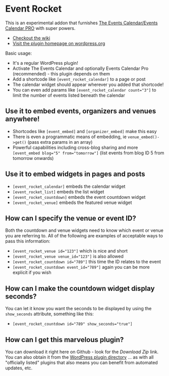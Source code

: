 Event Rocket
============

This is an experimental addon that furnishes
[The Events Calendar/Events Calendar PRO](http://wordpress.org/plugins/the-events-calendar/) with super powers.

* [Checkout the wiki](https://github.com/barryhughes/event-rocket/wiki)
* [Visit the plugin homepage on wordpress.org](http://wordpress.org/plugins/event-rocket/)

Basic usage:

* It's a regular WordPress plugin!
* Activate The Events Calendar and optionally Events Calendar Pro (recommended) - this plugin depends on them
* Add a shortcode like `[event_rocket_calendar]` to a page or post
* The calendar widget should appear wherever you added that shortcode!
* You can even add params like `[event_rocket_calendar count="3"]` to limit the number of events listed beneath the calendar

## Use it to embed events, organizers and venues anywhere!

* Shortcodes like `[event_embed]` and `[organizer_embed]` make this easy
* There is even a programmatic means of embedding, ie `venue_embed()->get()` (pass extra params in an array)
* Powerful capabilities including cross-blog sharing and more `[event_embed blog="5" from="tomorrow"]` (list events
from blog ID 5 from tomorrow onwards)

## Use it to embed widgets in pages and posts

* `[event_rocket_calendar]` embeds the calendar widget
* `[event_rocket_list]` embeds the list widget
* `[event_rocket_countdown]` embeds the event countdown widget
* `[event_rocket_venue]` embeds the featured venue widget

## How can I specify the venue or event ID?

Both the countdown and venue widgets need to know which event or venue you are referring to. All of the following are
examples of acceptable ways to pass this information:

* `[event_rocket_venue id="123"]` which is nice and short
* `[event_rocket_venue venue_id="123"]` is also allowed
* `[event_rocket_countdown id="789"]` this time the ID relates to the event
* `[event_rocket_countdown event_id="789"]` again you can be more explicit if you wish

## How can I make the countdown widget display seconds?

You can let it know you want the seconds to be displayed by using the `show_seconds` attribute, something like this:

* `[event_rocket_countdown id="789" show_seconds="true"]`

## How can I get this marvelous plugin?

You can download it right here on Github - look for the *Download Zip* link. You can also obtain it from the
[WordPress plugin directory](http://wordpress.org/plugins/event-rocket/) ... as with all "officially listed"
plugins that also means you can benefit from automated updates, etc.

